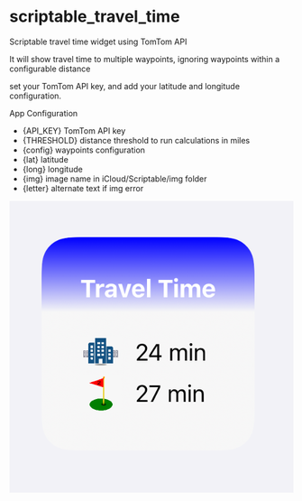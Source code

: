 # scriptable_travel_time
Scriptable travel time widget using TomTom API

It will show travel time to multiple waypoints, ignoring waypoints within a configurable distance

set your TomTom API key, and add your latitude and longitude configuration.

App Configuration
 * {API_KEY} TomTom API key
 * {THRESHOLD} distance threshold to run calculations in miles
 * {config} waypoints configuration
 *  {lat} latitude
 *  {long} longitude
 *  {img} image name in iCloud/Scriptable/img folder
 *  {letter} alternate text if img error

![travel_time](IMG_1300.PNG "Travel Time")
